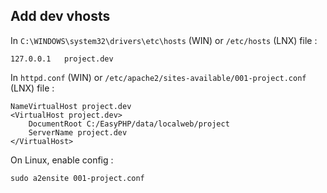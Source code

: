 Add dev vhosts 
--------------

In ``C:\WINDOWS\system32\drivers\etc\hosts`` (WIN) or ``/etc/hosts`` (LNX) file :

```
127.0.0.1   project.dev
```

In ``httpd.conf`` (WIN) or ``/etc/apache2/sites-available/001-project.conf`` (LNX) file :

```
NameVirtualHost project.dev
<VirtualHost project.dev>     
    DocumentRoot C:/EasyPHP/data/localweb/project
    ServerName project.dev
</VirtualHost>
```

On Linux, enable config :
```
sudo a2ensite 001-project.conf
```
